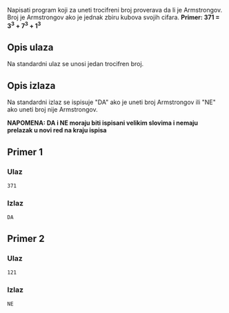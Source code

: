 Napisati program koji za uneti trocifreni broj proverava da li je Armstrongov. Broj je Armstrongov ako je jednak zbiru kubova svojih cifara. **Primer: 371 = 3<sup>3</sup> + 7<sup>3</sup> + 1<sup>3</sup>**

## Opis ulaza

Na standardni ulaz se unosi jedan trocifren broj.

## Opis izlaza

Na standardni izlaz se ispisuje "DA" ako je uneti broj Armstrongov ili "NE" ako uneti broj nije Armstrongov.

**NAPOMENA: DA i NE moraju biti ispisani velikim slovima i nemaju prelazak u novi red na kraju ispisa**

## Primer 1

### Ulaz

~~~
371
~~~

### Izlaz

~~~
DA
~~~

## Primer 2

### Ulaz

~~~
121
~~~

### Izlaz

~~~
NE
~~~
